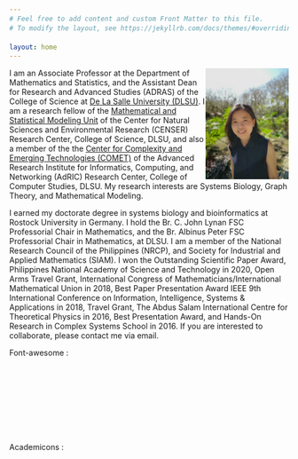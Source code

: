 ```yaml
---
# Feel free to add content and custom Front Matter to this file.
# To modify the layout, see https://jekyllrb.com/docs/themes/#overriding-theme-defaults

layout: home
---
```

<img src='./assets/profile.jpg' width='150' height='200' align='right' /> I am an Associate Professor at the Department of Mathematics and Statistics, and the Assistant Dean for Research and Advanced Studies (ADRAS) of the College of Science at [De La Salle University (DLSU)](https://www.dlsu.edu.ph/). I am a research fellow of the [Mathematical and Statistical Modeling Unit](https://www.dlsu.edu.ph/colleges/cos/departments/mathematics/mathematical-and-statistical-modeling-unit/) of the Center for Natural Sciences and Environmental Research (CENSER) Research Center, College of Science, DLSU, and also a member of the the [Center for Complexity and Emerging Technologies (COMET)](https://comet.dlsu.edu.ph/) of the Advanced Research Institute for Informatics, Computing, and Networking (AdRIC) Research Center, College of Computer Studies, DLSU. My research interests are Systems Biology, Graph Theory, and Mathematical Modeling.

I earned my doctorate degree in systems biology and bioinformatics at Rostock University in Germany. I hold the Br. C. John Lynan FSC Professorial Chair in Mathematics, and the Br. Albinus Peter FSC Professorial Chair in Mathematics, at DLSU. I am a member of the National Research Council of the Philippines (NRCP), and Society for Industrial and Applied Mathematics (SIAM). I won the Outstanding Scientific Paper Award, Philippines National Academy of Science and Technology in 2020, Open Arms Travel Grant, International Congress of Mathematicians/International Mathematical Union in 2018, Best Paper Presentation Award
IEEE 9th International Conference on Information, Intelligence, Systems & Applications in 2018, Travel Grant, The Abdus Salam International Centre for Theoretical Physics in 2016, Best Presentation Award, and Hands-On Research in Complex Systems School in 2016. If you are interested to collaborate, please contact me via email.

Font-awesome : 
<i class="fa fa-check"></i> <br><br>
<i class="fa-solid fa-book"></i> <br><br>
<i class="fa-solid fa-memo"></i> <br><br>
<i class="fa-solid fa-presentation-screen"></i> <br><br>
<i class="fa-solid fa-keynote"></i> <br><br>
Academicons : 
<i class="ai ai-researchgate"></i> <br><br>
<i class="ai ai-google-scholar"></i> <br><br>